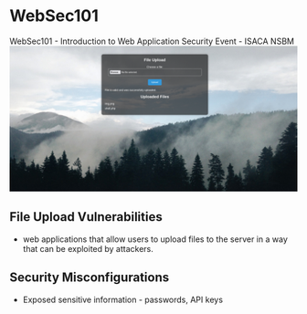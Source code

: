 # WebSec101

WebSec101 - Introduction to Web Application Security Event - ISACA NSBM
![alt text](https://github.com/rvizx/WebSec101/blob/main/assets/img/ss.png?raw=true)


## File Upload Vulnerabilities 
- web applications that allow users to upload files to the server in a way that can be exploited by attackers.

## Security Misconfigurations
- Exposed sensitive information - passwords, API keys
